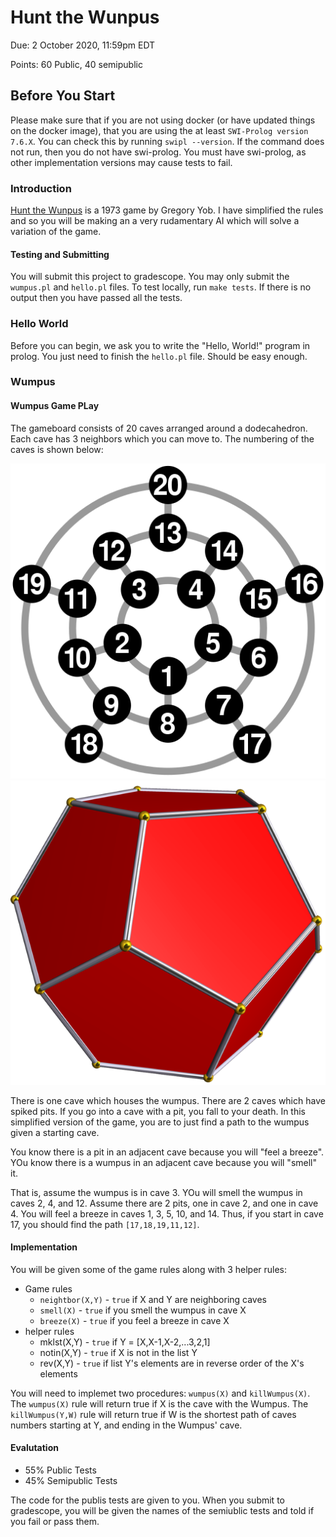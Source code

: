 # Hunt the Wunpus

Due: 2 October 2020, 11:59pm EDT  

Points: 60 Public, 40 semipublic

## Before You Start

Please make sure that if you are not using docker (or have updated things on the
docker image), that you are using the at least `SWI-Prolog version 7.6.X`. You 
can check this by running `swipl --version`. If the command does not run, then 
you do not have swi-prolog. You must have swi-prolog, as other implementation 
versions may cause tests to fail.

### Introduction

[Hunt the Wunpus](https://en.wikipedia.org/wiki/Hunt_the_Wumpus) is a 1973 game
by Gregory Yob. I have simplified the rules and so you will be making an a very
rudamentary AI which will solve a variation of the game. 

#### Testing and Submitting

You will submit this project to gradescope.
You may only submit the `wumpus.pl` and `hello.pl` files. To test locally, run 
`make tests`. If there is no output then you have passed all the tests.

### Hello World 

Before you can begin, we ask you to write the "Hello, World!" program in prolog.
You just need to finish the `hello.pl` file. Should be easy enough.

### Wumpus

#### Wumpus Game PLay

The gameboard consists of 20 caves arranged around a dodecahedron. Each cave has 
3 neighbors which you can move to. The numbering of the caves is shown below:

![images/2d.png](images/2d.png) ![images/3d.png](images/3d.png)

There is one cave which houses the wumpus. There are 2 caves which have spiked
pits. If you go into a cave with a pit, you fall to your death. In this 
simplified version of the game, you are to just find a path to the wumpus given
a starting cave.

You know there is a pit in an adjacent cave because you will "feel a breeze".
YOu know there is a wumpus in an adjacent cave because you will "smell" it.

That is, assume the wumpus is in cave 3. YOu will smell the wumpus in caves 
2, 4, and 12. Assume there are 2 pits, one in cave 2, and one in cave 4. You 
will feel a breeze in caves 1, 3, 5, 10, and 14. Thus, if you start in cave 17,
you should find the path `[17,18,19,11,12]`.

#### Implementation

You will be given some of the game rules along with 3 helper rules:

+ Game rules
	+ `neightbor(X,Y)` - `true` if X and Y are neighboring caves
	+ `smell(X)` - `true` if you smell the wumpus in cave X
	+ `breeze(X)` - `true` if you feel a breeze in cave X
+ helper rules
	+ mklst(X,Y) - `true` if Y = [X,X-1,X-2,...3,2,1]
	+ notin(X,Y) - `true` if X is not in the list Y
	+ rev(X,Y) - `true` if list Y's elements are in reverse order of the X's 
	elements

You will need to implemet two procedures: `wumpus(X)` and `killWumpus(X)`.
The `wumpus(X)` rule will return true if X is the cave with the Wumpus.
The `killWumpus(Y,W)` rule will return true if W is 
the shortest path of caves numbers starting at Y, and ending in the Wumpus' 
cave. 

#### Evalutation

+ 55% Public Tests
+ 45% Semipublic Tests

The code for the publis tests are given to you. When you submit to gradescope,
you will be given the names of the semiublic tests and told if you fail or pass
them.
